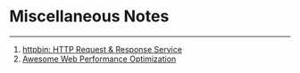 # Miscellaneous Notes
---
1. [httpbin: HTTP Request & Response Service][httpbin]
2. [Awesome Web Performance Optimization][wpo]











[httpbin]: https://github.com/Runscope/httpbin
[wpo]: https://github.com/davidsonfellipe/awesome-wpo
